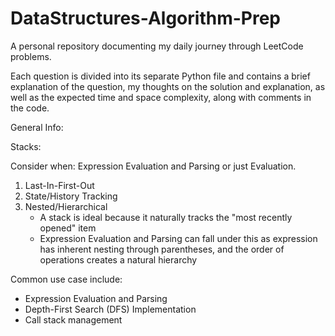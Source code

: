 # DataStructures-Algorithm-Prep
A personal repository documenting my daily journey through LeetCode problems.

Each question is divided into its separate Python file and contains a brief explanation of the question, my thoughts on the solution and explanation, as well as the expected time and space complexity, along with comments in the code.


General Info:

Stacks: 

Consider when:
Expression Evaluation and Parsing or just Evaluation.

1. Last-In-First-Out
2. State/History Tracking
3. Nested/Hierarchical 
    - A stack is ideal because it naturally tracks the "most recently opened" item
    - Expression Evaluation and Parsing can fall under this as expression has inherent nesting through parentheses, and the order of operations creates a natural hierarchy

Common use case include:
- Expression Evaluation and Parsing
- Depth-First Search (DFS) Implementation
- Call stack management




